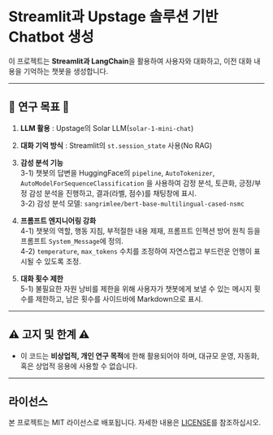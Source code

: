 
# Streamlit과 Upstage 솔루션 기반 Chatbot 생성

이 프로젝트는 **Streamlit과 LangChain**을 활용하여 사용자와 대화하고, 이전 대화 내용을 기억하는 챗봇을 생성합니다.

  
  
---

## 🎯 연구 목표 🎯

1. **LLM 활용** : Upstage의 Solar LLM(`solar-1-mini-chat`)

2. **대화 기억 방식** : Streamlit의 `st.session_state` 사용(No RAG)

3. **감성 분석 기능**  
  3-1) 챗봇의 답변을 HuggingFace의 `pipeline`, `AutoTokenizer`, `AutoModelForSequenceClassification` 을 사용하여 감정 분석, 토큰화, 긍정/부정 감성 분석을 진행하고, 결과(라벨, 점수)를 채팅창에 표시.  
  3-2) 감성 분석 모델: `sangrimlee/bert-base-multilingual-cased-nsmc`  

4. **프롬프트 엔지니어링 강화**  
  4-1) 챗봇의 역할, 행동 지침, 부적절한 내용 제재, 프롬프트 인젝션 방어 원칙 등을 프롬프트 `System_Message`에 정의.  
  4-2) `temperature`, `max_tokens` 수치를 조정하여 자연스럽고 부드런운 언행이 표시될 수 있도록 조정.  

5. **대화 횟수 제한**  
  5-1) 불필요한 자원 낭비를 제한을 위해 사용자가 챗봇에게 보낼 수 있는 메시지 횟수를 제한하고, 남은 횟수를 사이드바에 Markdown으로 표시.
  
---

## ⚠️ 고지 및 한계 ⚠️

- 이 코드는 **비상업적, 개인 연구 목적**에 한해 활용되어야 하며, 대규모 운영, 자동화, 혹은 상업적 응용에 사용할 수 없습니다.

---

## 라이선스

본 프로젝트는 MIT 라이선스로 배포됩니다. 자세한 내용은 [LICENSE](./LICENSE)를 참조하십시오.
